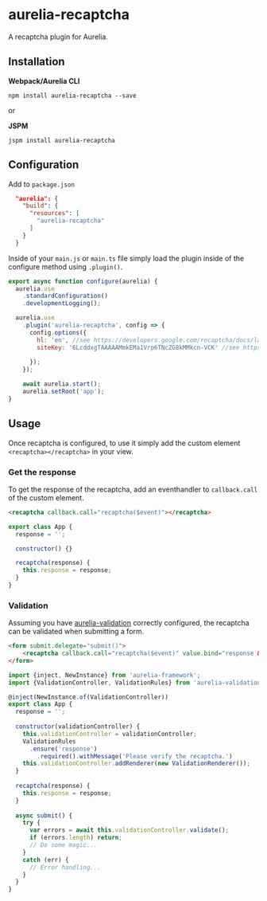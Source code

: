 # aurelia-recaptcha

A recaptcha plugin for Aurelia.


## Installation

**Webpack/Aurelia CLI**

```shell
npm install aurelia-recaptcha --save
```

or

**JSPM**

```shell
jspm install aurelia-recaptcha
```

## Configuration

Add to `package.json`

```json
  "aurelia": {
    "build": {
      "resources": [
        "aurelia-recaptcha"
      ]
    }
  }
```


Inside of your `main.js` or `main.ts` file simply load the plugin inside of the configure method using `.plugin()`.

```javascript
export async function configure(aurelia) {
  aurelia.use
    .standardConfiguration()
    .developmentLogging();

  aurelia.use
    .plugin('aurelia-recaptcha', config => {
      config.options({
        hl: 'en', //see https://developers.google.com/recaptcha/docs/language
        siteKey: '6LcddxgTAAAAAMmkEMa1Vrp6TNcZG8kMMkcn-VCK' //see https://www.google.com/recaptcha/admin#createsite
        
      });
    });

    await aurelia.start();
    aurelia.setRoot('app');
}
```

## Usage

Once recaptcha is configured, to use it simply add the custom element `<recaptcha></recaptcha>` in your view.

### Get the response

To get the response of the recaptcha, add an eventhandler to `callback.call` of the custom element.

```html
<recaptcha callback.call="recaptcha($event)"></recaptcha>
```

```javascript
export class App {
  response = '';

  constructor() {}

  recaptcha(response) { 
    this.response = response;
  }
}
````


### Validation

Assuming you have [aurelia-validation](https://github.com/aurelia/validation) correctly configured, the recaptcha can be validated when submitting a form.

```html
<form submit.delegate="submit()">
    <recaptcha callback.call="recaptcha($event)" value.bind="response & validate"></recaptcha>
</form>
```

```javascript
import {inject, NewInstance} from 'aurelia-framework';
import {ValidationController, ValidationRules} from 'aurelia-validation';

@inject(NewInstance.of(ValidationController))
export class App {
  response = '';
  
  constructor(validationController) {
    this.validationController = validationController;
    ValidationRules
      .ensure('response')
        .required().withMessage('Please verify the recaptcha.')
    this.validationController.addRenderer(new ValidationRenderer());
  }
  
  recaptcha(response) {
    this.response = response;
  }
  
  async submit() {
    try {
      var errors = await this.validationController.validate();
      if (errors.length) return;
      // Do some magic...
    }
    catch (err) {
      // Error handling...
    }
  }
}
```
